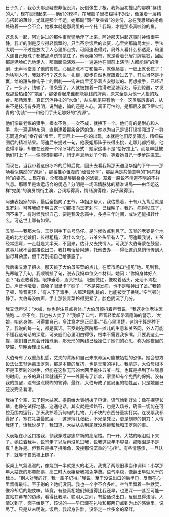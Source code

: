 日子久了，我心头那点疑虑非但没消，反倒像生了根。我妈当初撞见的那群“存钱的人”，现在回想起来——他们的模样，在我脑子里模糊得不对劲，像罩着一层精心搭起的薄纱。尤其是那个华姐，她那副“同样受害者”的身份，总在我思绪的拐角处硌着——会不会，她根本就是那局里的一个托？我妈，才是那条真咬钩的鱼。

这念头一起，阿迪讲过的那件事就猛地浮了上来。阿迪那天讲起这事时神情很平静，我听的倒是反应得轻飘飘的，只当茶余饭后的谈资，心里笑那骗局太拙、手法太明——不过是放大了人心里那点贪。可阿迪说得对，局外人看什么都透亮，局里人连自己眼珠子都被那点诱饵蒙住了。他表姐的爸，就是看着邻居打牌赢钱，回回都是满脸红光地走人，那画面像演戏——一遍遍地在眼前上演“别人都能赚”的活剧，无声地蚕食了他的警觉。心里那点不甘和侥幸，就像藤蔓，一缠上就长疯了：为啥别人行，我就不行？这念头一扎根，脚步自然也就跟着过去了。开头当然是小赢，给的甜头像钩子上的倒刺——钩进肉里还带着点安慰似的。再想撒手，已经迟了。一步步，钱输了，借条签了，人就被推着一路滑进泥塘深处。等到惊醒，才发现那些热络的“邻居”，那张看起来谁都能赢钱的牌桌，原来全是为他一人搭的戏台。那场戏里，真正沉浮挣扎的“水鱼”，从头到尾只有他一个。这类局厉害的，从来不是技巧有多高明，说到底，骗的还是人心。真正可怕的，是那层皮囊下炉火纯青的“伪装”——和他们手头足够好的“资源”。

他们像最老练的猎手，根本不急。一次不成，就换下一个。他们有的是耐心和人手，能一遍遍地布网，直到逮着那条合适的鱼。你以为自己是误打误撞闯进了一群志同道合的“幸存者”堆里，可实际上——你的出现，本就是他们反复筛选、精细描图后的精准结果。阿迪后来提过一句，他表姐那阵子长得出挑，走哪儿都招眼。他说得平静，却像在还原一个冷冰冰的公式：她家这事不是“恰好撞上”，而是早就被他们盯上了——像圈猎物那样，悄无声息地划了个套，等着她自己一步步踩进去。

而现在，当我带着这份冰冷的后知后觉，回头去看我妈那天遇见华姐的下午——那场看似偶然的“邂逅”，那番推心置腹的“经验分享”，那副满是共情意味的“同病相怜”的姿态……现在看，全都像是层层叠叠的滤镜，笼着一股说不清道不明的不祥气息。那哪里是命运巧合的偶遇？分明是一场温情脉脉的精准设局——由华姐这样“完美”的演员领衔主演，台词写得真，情绪演得稳，钩子藏得深。

阿迪表姐家的事，最后全指向了五爷。华姐那帮人，我估摸着，十有八九背后就是玉罗刹。可等我终于明白这一切都指向玉罗刹时，已经晚了。我妈，病得彻底了，回不来了。有时候我恨自己，要是我没念高中，多挣三年时间，或许还能扭转什么。可这世上哪有如果。

五爷——我那大伯，玉罗刹手下头号马仔。是时候收点利息了。五爷的老婆是个地道的北方老娘们，长得粗糙，没什么文化。五爷外头早有人了。阿迪跟我说，五爷经常遛弯，一走就是大半天，不回来，估计又去找情人。可我那大伯母蒙在鼓里，这事儿我不会直接说出口。我打电话给阿迪，托他去办——得让这消息悄悄传到大伯母耳朵里，但千万别把自己给暴露了。

我后来又添了把火。那天挑了大伯母买菜的点儿，在菜市场口“撞见”她。见到我，先寒暄了几句，我顺嘴扯了句，说去我妈单位交个材料。她问：“你妈身体好点没？”我没敢看她。眼神垂着，眉头拧起，眼圈微红，像咬着话头，死活不肯松口。声音也哑着，像嗓子眼里卡了砂子：“不是突发病，也不是精神出了岔。”我顿了顿，嗓音更轻：“有人下了毒手，人都活蹦乱跳的，也能被卖了换钱。”空气顿时静了。大伯母没吭声，手上那袋青菜拎得更紧了，脸色阴沉了几分。

我又低声说：“大娘，你也得注意点身体。”大伯母颤抖着声音说，“我这身体老往医院跑……会不会，我也被人卖了？”我叹了口气，声音轻柔却带着隐晦的警示，‘大娘，咱这身体，可得靠自己，多注意才是正经事。’”我心里清楚，这钩子算是种下了。我说的每一句，都是真话。玉罗刹在医院那一摊儿的生意和关系网，外人可能不懂我这句话的深意，可亲戚们心里明白得很，根本不需要我多嘴。只要我这么一提，她们自己就会开始琢磨，那无形的网线已经拴住了她们的心思，称为她夜里的梦魇，早晚会理出头绪。

大伯母有了双重危机感，丈夫的背叛和自己未来命运可能被牺牲的恐惧。她会想方设法让五爷远离玉罗刹，那是本能的反抗，也是无奈的挣扎。我清楚，大伯母根本不是玉罗刹的对手，但能在这张无形的大网里拖住五爷一阵，也算是挣到了些喘息的时间。五爷的算计早就铺开了——外面有了新欢，家里却有个免费的保姆。没有我的提醒，没有这点模糊的警钟，最终，大伯母成了这局里的牺牲品，只是她自己还没完全看清。

我抽了个空，去了趟大姑家。提前给大表姐拨了电话，语气恰到好处：像在探望长辈，也像在试探地基。这通电话，其实就是探路石，也是入场券，确保一切能在可控范围内运行。那天我拎着沉甸甸的礼物，几千块的东西分量实打实。连发票我都叠好了，塞在礼袋最底层——这薄薄几张纸，不光是凭证，更是划界的刻刀：人情我还了，话我说尽了，我知道，大姑从头到尾就没想掺和我和玉罗刹的事。

大表姐在小区口接我，领我穿过那簇崭新的高层楼。门一开，大姑的眼泪就下来了。她拉着我手，说爸走了以后再没见过我，说我这些年不容易。那眼泪是不是真？也许是。但我只是抿了抿嘴角，没接那份沉重的“心疼”。有些情感债，一旦认下，就等于自愿栓上链子。

饭桌上气氛温温的，像烧到一半就熄火的老汤。我挑了两段旧事当作调料：小学那年大姑送的那套邮票，高三时大表姐帮我减免学费。语气平稳，像翻出早就风干的标本。“别人对我的好，我一辈子记得。”我说。至于没说出口的后半句，反而在心里留得最牢。至于别的？她们没问。我也一个字不会多吐。空气里飘着一种默契，像冷却后的炮仗味。毕竟，有些真相她们知道得比我还早，也更深——甚至可能一直站在幕布的边缘，看得比我清。聪明人之间，有些话说出口，反倒显得浅薄。人情送到了，面子给足了，该说的——早已藏在礼物和那两句点到为止的感谢里，说尽了。只是从未明说。饭后，我起身告辞，没带走一丝多余的牵绊。